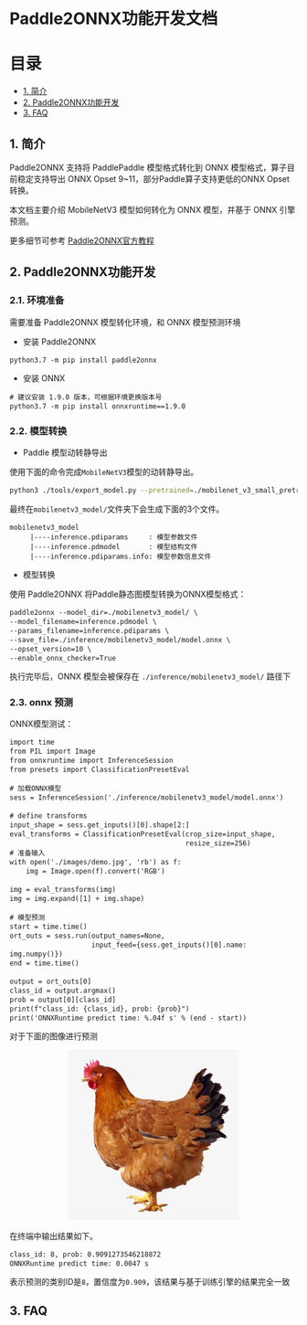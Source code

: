 # Paddle2ONNX功能开发文档

# 目录

- [1. 简介](#1---)
- [2. Paddle2ONNX功能开发](#2---)
- [3. FAQ](#3---)

## 1. 简介
Paddle2ONNX 支持将 PaddlePaddle 模型格式转化到 ONNX 模型格式，算子目前稳定支持导出 ONNX Opset 9~11，部分Paddle算子支持更低的ONNX Opset转换。

本文档主要介绍 MobileNetV3 模型如何转化为 ONNX 模型，并基于 ONNX 引擎预测。

更多细节可参考 [Paddle2ONNX官方教程](https://github.com/PaddlePaddle/Paddle2ONNX/blob/develop/README_zh.md)

## 2. Paddle2ONNX功能开发
### 2.1. 环境准备

需要准备 Paddle2ONNX 模型转化环境，和 ONNX 模型预测环境

- 安装 Paddle2ONNX
```
python3.7 -m pip install paddle2onnx
```

- 安装 ONNX
```
# 建议安装 1.9.0 版本，可根据环境更换版本号
python3.7 -m pip install onnxruntime==1.9.0
```

### 2.2. 模型转换


- Paddle 模型动转静导出

使用下面的命令完成`MobileNetV3`模型的动转静导出。

```bash
python3 ./tools/export_model.py --pretrained=./mobilenet_v3_small_pretrained.pdparams --save-inference-dir=./mobilenetv3_model
```
最终在`mobilenetv3_model/`文件夹下会生成下面的3个文件。

```
mobilenetv3_model
     |----inference.pdiparams     : 模型参数文件
     |----inference.pdmodel       : 模型结构文件
     |----inference.pdiparams.info: 模型参数信息文件
```

- 模型转换

使用 Paddle2ONNX 将Paddle静态图模型转换为ONNX模型格式：

```
paddle2onnx --model_dir=./mobilenetv3_model/ \
--model_filename=inference.pdmodel \
--params_filename=inference.pdiparams \
--save_file=./inference/mobilenetv3_model/model.onnx \
--opset_version=10 \
--enable_onnx_checker=True
```

执行完毕后，ONNX 模型会被保存在 `./inference/mobilenetv3_model/` 路径下


### 2.3. onnx 预测

ONNX模型测试：


```
import time
from PIL import Image
from onnxruntime import InferenceSession
from presets import ClassificationPresetEval

# 加载ONNX模型
sess = InferenceSession('./inference/mobilenetv3_model/model.onnx')

# define transforms
input_shape = sess.get_inputs()[0].shape[2:]
eval_transforms = ClassificationPresetEval(crop_size=input_shape,
                                           resize_size=256)
# 准备输入
with open('./images/demo.jpg', 'rb') as f:
    img = Image.open(f).convert('RGB')

img = eval_transforms(img)
img = img.expand([1] + img.shape)

# 模型预测
start = time.time()
ort_outs = sess.run(output_names=None,
                    input_feed={sess.get_inputs()[0].name: img.numpy()})
end = time.time()

output = ort_outs[0]
class_id = output.argmax()
prob = output[0][class_id]
print(f"class_id: {class_id}, prob: {prob}")
print('ONNXRuntime predict time: %.04f s' % (end - start))

```

对于下面的图像进行预测

<div align="center">
    <img src="../../mobilenetv3_prod/Step6/images/demo.jpg" width=300">
</div>

在终端中输出结果如下。

```
class_id: 8, prob: 0.9091273546218872
ONNXRuntime predict time: 0.0047 s
```

表示预测的类别ID是`8`，置信度为`0.909`，该结果与基于训练引擎的结果完全一致

## 3. FAQ
